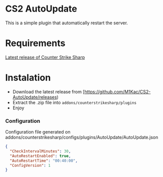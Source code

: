 # CS2 AutoUpdate


This is a simple plugin that automatically restart the server.

# Requirements
[Latest release of Counter Strike Sharp](https://github.com/roflmuffin/CounterStrikeSharp)


# Instalation
- Download the latest release from [https://github.com/M1Kac/CS2-AutoUpdate/releases)
- Extract the .zip file into `addons/counterstrikesharp/plugins`
- Enjoy

### Configuration

Configuration file generated on addons/counterstrikesharp/configs/plugins/AutoUpdate/AutoUpdate.json
```json
{
  "CheckIntervalMinutes": 30,
  "AutoRestartEnabled": true,
  "AutoRestartTime": "00:40:00",
  "ConfigVersion": 1
}
```
